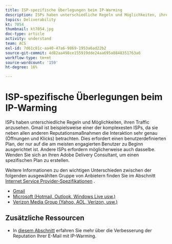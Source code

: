 ```yaml
---
title: ISP-spezifische Überlegungen beim IP-Warming
description: ISPs haben unterschiedliche Regeln und Möglichkeiten, ihren Traffic anzusehen. Dies erfordert einen benutzerdefinierten Plan, der nur auf die am meisten engagierten Benutzer zu Beginn ausgerichtet ist.
topics: Deliverability
kt: 7054
thumbnail: kt7054.jpg
doc-type: article
activity: understand
team: ACS
exl-id: 7d61c81c-aa40-47a6-9869-1953a6ad22b2
source-git-commit: 4d82aa498ce155919dde24aa695a8848351763a6
workflow-type: tm+mt
source-wordcount: '159'
ht-degree: 16%

---
```


# ISP-spezifische Überlegungen beim IP-Warming

ISPs haben unterschiedliche Regeln und Möglichkeiten, ihren Traffic anzusehen. Gmail ist beispielsweise einer der komplexesten ISPs, da sie neben allen anderen Reputationsmaßnahmen die Interaktion sehr genau (Öffnungen und Klicks) betrachten. Dies erfordert einen benutzerdefinierten Plan, der nur auf die am meisten engagierten Benutzer zu Beginn ausgerichtet ist. Andere ISPs erfordern möglicherweise auch dasselbe. Wenden Sie sich an Ihren Adobe Delivery Consultant, um einen spezifischen Plan zu erstellen.

Weitere Informationen zu den wichtigen Unterschieden zwischen der folgenden ausgewählten Gruppe von Anbietern finden Sie im Abschnitt [Internet Service Provider-Spezifikationen](/help/internet-service-provider-specifics/overview.md) .

* [Gmail](/help/internet-service-provider-specifics/gmail.md)
* [Microsoft (Hotmail, Outlook, Windows Live usw.)](/help/internet-service-provider-specifics/microsoft.md)
* [Verizon Media Group (Yahoo, AOL, Verizon, usw.)](/help/internet-service-provider-specifics/verizon-media-group.md)

## Zusätzliche Ressourcen

* In [diesem Abschnitt](/help/additional-resources/increase-reputation-with-ip-warming.md) erfahren Sie mehr über die Verbesserung der Reputation Ihrer E-Mail mit IP-Warming.
